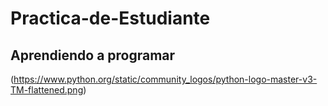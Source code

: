 # Practica-de-Estudiante

## Aprendiendo a programar


(https://www.python.org/static/community_logos/python-logo-master-v3-TM-flattened.png)
